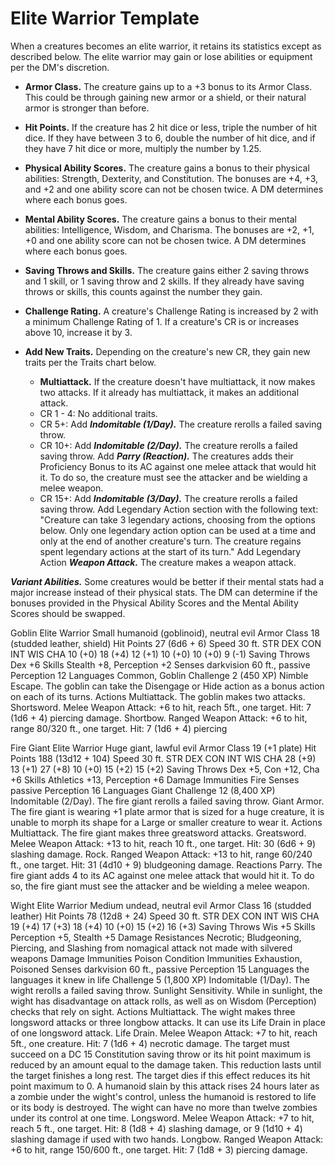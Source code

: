 # Elite Warrior Template
When a creatures becomes an elite warrior, it retains its statistics except as described below. The elite warrior may gain or lose abilities or equipment per the DM's discretion.

* **Armor Class.** The creature gains up to a +3 bonus to its Armor Class. This could be through gaining new armor or a shield, or their natural armor is stronger than before.
* **Hit Points.** If the creature has 2 hit dice or less, triple the number of hit dice. If they have between 3 to 6, double the number of hit dice, and if they have 7 hit dice or more, multiply the number by 1.25.
* **Physical Ability Scores.** The creature gains a bonus to their physical abilities: Strength, Dexterity, and Constitution. The bonuses are +4, +3, and +2 and one ability score can not be chosen twice. A DM determines where each bonus goes.
* **Mental Ability Scores.** The creature gains a bonus to their mental abilities: Intelligence, Wisdom, and Charisma. The
bonuses are +2, +1, +0 and one ability score can not be chosen twice. A DM determines where each bonus goes.
* **Saving Throws and Skills.** The creature gains either 2 saving throws and 1 skill, or 1 saving throw and 2 skills. If they already have saving throws or skills, this counts against the number they gain.
* **Challenge Rating.** A creature's Challenge Rating is increased by 2 with a minimum Challenge Rating of 1. If a creature's CR is or increases above 10, increase it by 3.
* **Add New Traits.** Depending on the creature's new CR, they gain new traits per the Traits chart below.

    * **Multiattack.** If the creature doesn't have multiattack, it now makes two attacks. If it already has multiattack, it makes an additional attack.
    * CR 1 - 4: No additional traits.
    * CR 5+: Add ***Indomitable (1/Day).*** The creature rerolls a failed saving throw.
    * CR 10+: Add ***Indomitable (2/Day).*** The creature rerolls a failed saving throw.
            Add ***Parry (Reaction).*** The creatures adds their Proficiency Bonus to its AC against one melee attack that would hit it. To do so, the creature must see the attacker and be wielding a melee weapon.
    * CR 15+: Add ***Indomitable (3/Day).*** The creature rerolls a failed saving throw.
            Add Legendary Action section with the following text: "Creature can take 3 legendary actions, choosing from the options below. Only one legendary action option can be used at a time and only at the end of another creature's turn. The creature regains spent legendary actions at the start of its turn."
            Add Legendary Action ***Weapon Attack.*** The creature makes a weapon attack.

***Variant Abilities.*** Some creatures would be better if their mental stats had a major increase instead of their physical stats. The DM can determine if the bonuses provided in the Physical Ability Scores and the Mental Ability Scores should be swapped.

Goblin Elite Warrior
Small humanoid (goblinoid), neutral evil
Armor Class 18 (studded leather, shield)
Hit Points 27 (6d6 + 6)
Speed 30 ft.
STR DEX CON INT WIS CHA
10 (+0) 18 (+4) 12 (+1) 10 (+0) 10 (+0) 9 (-1)
Saving Throws Dex +6
Skills Stealth +8, Perception +2
Senses darkvision 60 ft., passive Perception 12
Languages Common, Goblin
Challenge 2 (450 XP)
Nimble Escape. The goblin can take the Disengage or Hide action as a bonus action on each of its turns. 
Actions
Multiattack. The goblin makes two attacks.
Shortsword. Melee Weapon Attack: +6 to hit, reach 5ft., one target. Hit: 7 (1d6 + 4) piercing damage.
Shortbow. Ranged Weapon Attack: +6 to hit, range 80/320 ft., one target. Hit: 7 (1d6 + 4) piercing

Fire Giant Elite Warrior
Huge giant, lawful evil
Armor Class 19 (+1 plate)
Hit Points 188 (13d12 + 104)
Speed 30 ft.
STR DEX CON INT WIS CHA
28 (+9) 13 (+1) 27 (+8) 10 (+0) 15 (+2) 15 (+2)
Saving Throws Dex +5, Con +12, Cha +6
Skills Athletics +13, Perception +6
Damage Immunities Fire
Senses passive Perception 16
Languages Giant
Challenge 12 (8,400 XP)
Indomitable (2/Day). The fire giant rerolls a failed saving throw.
Giant Armor. The fire giant is wearing +1 plate armor that is sized for a huge creature, it is unable to morph its shape for a Large or smaller creature to wear it.
Actions
Multiattack. The fire giant makes three greatsword attacks.
Greatsword. Melee Weapon Attack: +13 to hit, reach 10 ft., one target. Hit: 30 (6d6 + 9) slashing damage.
Rock. Ranged Weapon Attack: +13 to hit, range 60/240 ft., one target. Hit: 31 (4d10 + 9) bludgeoning damage.
Reactions
Parry. The fire giant adds 4 to its AC against one melee attack that would hit it. To do so, the fire giant must see the attacker and be wielding a melee weapon.


Wight Elite Warrior
Medium undead, neutral evil
Armor Class 16 (studded leather)
Hit Points 78 (12d8 + 24)
Speed 30 ft.
STR DEX CON INT WIS CHA
19 (+4) 17 (+3) 18 (+4) 10 (+0) 15 (+2) 16 (+3)
Saving Throws Wis +5
Skills Perception +5, Stealth +5
Damage Resistances Necrotic; Bludgeoning, Piercing, and Slashing from nomagical attack not made with silvered weapons
Damage Immunities Poison
Condition Immunities Exhaustion, Poisoned
Senses darkvision 60 ft., passive Perception 15
Languages the languages it knew in life
Challenge 5 (1,800 XP)
Indomitable (1/Day). The wight rerolls a failed saving throw.
Sunlight Sensitivity. While in sunlight, the wight has disadvantage on attack rolls, as well as on Wisdom (Perception) checks that rely on sight.
Actions
Multiattack. The wight makes three longsword attacks or three longbow attacks. It can use its Life Drain in place of one longsword attack.
Life Drain. Melee Weapon Attack: +7 to hit, reach 5ft., one creature. Hit: 7 (1d6 + 4) necrotic damage. The target must succeed on a DC 15 Constitution saving throw or its hit point maximum is reduced by an amount equal to the damage taken. This reduction lasts until the target finishes a long rest. The target dies if this effect reduces its hit point maximum to 0.
A humanoid slain by this attack rises 24 hours later as a zombie under the wight's control, unless the humanoid is restored to life or its body is destroyed. The wight can have no more than twelve zombies under its control at one time.
Longsword. Melee Weapon Attack: +7 to hit, reach 5 ft., one target. Hit: 8 (1d8 + 4) slashing damage, or 9 (1d10 + 4) slashing damage if used with two hands.
Longbow. Ranged Weapon Attack: +6 to hit, range 150/600 ft., one target. Hit: 7 (1d8 + 3) piercing damage.
